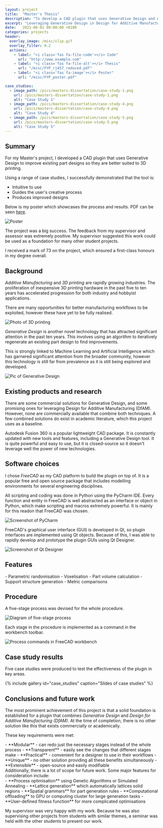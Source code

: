 ```yaml
---
layout: project
title:  "Master's Thesis"
description: "To develop a CAD plugin that uses Generative Design and AI to empower designers to improve their designs for 3D printing and Additive Manufacturing"
excerpt: "Leveraging Generative Design in Design for Additive Manufacturing (DfAM)"
date:   2021-06-01 00:00:00 +0100
categories: projects
header:
  overlay_image: /misc/clip.gif
  overlay_filter: 0.2
  actions:
    - label: "<i class='fas fa-file-code'></i> Code"
      url: "http://www.example.com"
    - label: "<i class='fas fa-file-alt'></i> Thesis"
      url: "/misc/FYP_rj457_reduced.pdf"
    - label: "<i class='fas fa-image'></i> Poster"
      url: "/misc/FYP_poster.pdf"

case_studies:
  - image_path: /pics/masters-dissertation/case-study-1.png
    url: /pics/masters-dissertation/case-study-1.png
    alt: "Case Study 1"
  - image_path: /pics/masters-dissertation/case-study-4.png
    url: /pics/masters-dissertation/case-study-4.png
    alt: "Case Study 4"
  - image_path: /pics/masters-dissertation/case-study-5.png
    url: /pics/masters-dissertation/case-study-5.png
    alt: "Case Study 5"
---
```



## Summary

For my Master's project, I developed a CAD plugin that uses Generative Design to improve existing part designs so they are better suited to 3D printing.


Using a range of case studies, I successfully demonstrated that the tool is:
 - Intuitive to use
 - Guides the user's creative process
 - Produces improved designs

Below is my poster which showcases the process and results. PDF can be seen [here][poster-pdf].

![Poster](/pics/masters-dissertation/poster.jpg)

The project was a big success. The feedback from my supervisor and assessor was extremely positive. My supervisor suggested this work could be used as a foundation for many other student projects.

I received a mark of 73 on the project, which ensured a first-class honours in my degree overall.

## Background

*Additive Manufacturing* and *3D printing* are rapidly growing industries. The proliferation of inexpensive 3D printing hardware in the past five to ten years has accelerated progression for both industry and hobbyist applications. 

There are many opportunities for better manufacturing workflows to be exploited, however these have yet to be fully realised.

![Photo of 3D printing](/pics/masters-dissertation/3d-printing.jpg)

[comment]: <> (Source: https://unsplash.com/photos/HsefvbLbNWc)

*Generative Design* is another novel technology that has attracted significant attention in the past ten years. This involves using an algorithm to iteratively regenerate an existing part design to find improvements. 

This is strongly linked to Machine Learning and Artificial Intelligence which has garnered significant attention from the broader community, however this technology is still far from prevalence as it is still being explored and developed.

![Pic of Generative Design](/pics/masters-dissertation/generations.gif)

## Existing products and research

There are some commercial solutions for Generative Design, and some promising ones for leveraging Design for Additive Manufacturing (DfAM). However, none are commercially available that combine both techniques. A few combined solutions do exist in academic literature, which this project uses as a baseline.

Autodesk Fusion 360 is a popular lightweight CAD package. It is constantly updated with new tools and features, including a Generative Design tool. It is quite powerful and easy to use, but it is closed-source so it doesn't leverage well the power of new technologies.


## Software choices

I chose *FreeCAD* as my CAD platform to build the plugin on top of. It is a popular free and open source package that includes modelling environments for several engineering disciplines.

All scripting and coding was done in Python using the PyCharm IDE. Every function and entity in FreeCAD is well abstracted as an interface or object in Python, which make scripting and macros extremely powerful. It is mainly for this readon that FreeCAD was chosen.

![Screenshot of PyCharm](/pics/masters-dissertation/pycharm.png)

FreeCAD's graphical user interface (GUI) is developed in Qt, so plugin interfaces are implemented using Qt objects. Because of this, I was able to rapidly develop and prototype the plugin GUIs using Qt Designer.

![Screenshot of Qt Designer](/pics/masters-dissertation/qt-designer.png)


## Features
<div class="notice" markdown="1">
 - Parametric randomisation
 - Voxelisation
 - Part volume calculation
 - Support structure generation
 - Metric comparisons
 
 </div>

## Procedure

A five-stage process was devised for the whole procedure.

![Diagram of five-stage process](/pics/masters-dissertation/process2.png)

Each stage in the procedure is implemented as a command in the workbench toolbar.

![Process commands in FreeCAD workbench](/pics/masters-dissertation/workbench.png)


## Case study results

Five case studies were produced to test the effectiveness of the plugin in key areas.

{% include gallery id="case_studies" caption="Slides of case studies" %}
 

## Conclusions and future work

The most prominent achievement of this project is that a solid foundation is established for a plugin that combines *Generative Design* and *Design for Additive Manufacturing (DfAM)*. At the time of completion, there is no other solution like this that exists commercially or academically.

These key requirements were met:
<div class="notice--success" markdown="1">
 - **Modular** - can redo just the necessary stages instead of the whole process
 - **Transparent** - easily see the changes that different stages make
 - **Practical** - convenient for a designer to use in their workflows
 - **Unique** - no other solution providing all these benefits simultaneously
 - **Extensible** - open-source and easily modifiable
 </div>
Additionally, there is a lot of scope for future work. Some major features for consideration include:
<div class="notice--success" markdown="1">
 - **Process optimisation** using Genetic Algorithms or Simulated Annealing
 - **Lattice generation** which automatically lattices solid regions
 - **Spatial grammars** for part generation rules
 - **Computational offloading** to GPU or computing cluster for large generation tasks
 - **User-defined fitness function** for more complicated optimisations
</div>

My supervisor was very happy with my work. Because he was also supervising other projects from students with similar themes, a seminar was held with the other students to present our work.

[panel-mockup]:	 https://image.shutterstock.com/image-vector/prohibited-signs-isolated-on-white-260nw-1890653254.jpg
[poster-pdf]: 	/misc/FYP_poster.pdf